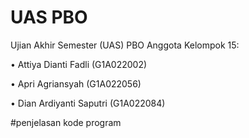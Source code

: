 # UAS PBO

Ujian Akhir Semester (UAS) PBO Anggota Kelompok 15:

  •	Attiya Dianti Fadli (G1A022002)
  
  •	Apri Agriansyah (G1A022056)
  
  •	Dian Ardiyanti Saputri (G1A022084)
  
  #penjelasan kode program

